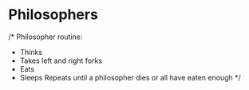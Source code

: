 # Philosophers

/* Philosopher routine:
   - Thinks
   - Takes left and right forks
   - Eats
   - Sleeps
   Repeats until a philosopher dies or all have eaten enough
*/